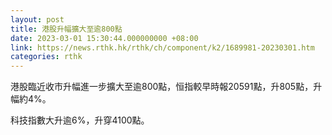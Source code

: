 ```yaml
---
layout: post
title: 港股升幅擴大至逾800點
date: 2023-03-01 15:30:44.000000000 +08:00
link: https://news.rthk.hk/rthk/ch/component/k2/1689981-20230301.htm
categories: rthk
---
```


港股臨近收市升幅進一步擴大至逾800點，恒指較早時報20591點，升805點，升幅約4%。

科技指數大升逾6%，升穿4100點。
